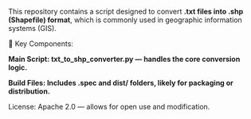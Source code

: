 This repository contains a script designed to convert **.txt files into .shp (Shapefile) format**, which is commonly used in geographic information systems (GIS).

🔧 Key Components:

**Main Script: txt_to_shp_converter.py — handles the core conversion logic.**

**Build Files: Includes .spec and dist/ folders, likely for packaging or distribution.**

License: Apache 2.0 — allows for open use and modification.
